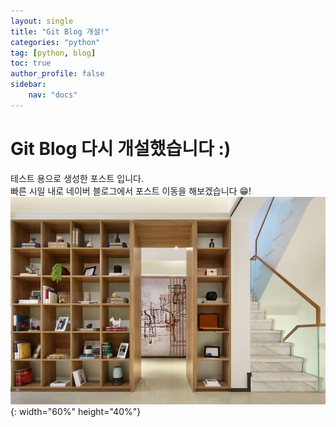 ```yaml
---
layout: single
title: "Git Blog 개설!"
categories: "python"
tag: [python, blog]
toc: true
author_profile: false
sidebar:
    nav: "docs"
---
```


# Git Blog 다시 개설했습니다 :)
테스트 용으로 생성한 포스트 입니다.<br>
빠른 시일 내로 네이버 블로그에서 포스트 이동을 해보겠습니다 😁!
![줌_배경화면.jpeg](../images/2023-04-15-1/%EC%A4%8C_%EB%B0%B0%EA%B2%BD%ED%99%94%EB%A9%B4.jpeg){: width="60%" height="40%"}
